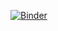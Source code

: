 [![Binder](https://mybinder.org/badge_logo.svg)](https://mybinder.org/v2/gh/hiroakiyoshida/vsdemo/HEAD?filepath=demo.ipynb)

